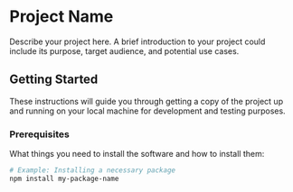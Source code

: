 # Project Name

Describe your project here. A brief introduction to your project could include its purpose, target audience, and potential use cases.

## Getting Started

These instructions will guide you through getting a copy of the project up and running on your local machine for development and testing purposes.

### Prerequisites

What things you need to install the software and how to install them:

```bash
# Example: Installing a necessary package
npm install my-package-name